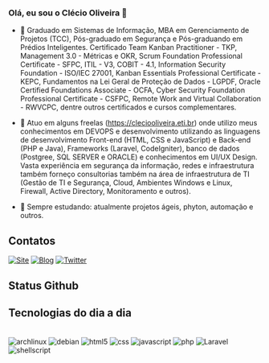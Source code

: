 ### Olá, eu sou o Clécio Oliveira 👋

- 🔭 Graduado em Sistemas de Informação, MBA em Gerenciamento de Projetos (TCC), Pós-graduado em Segurança e Pós-graduando em Prédios Inteligentes. Certificado Team Kanban Practitioner - TKP, Management 3.0 - Métricas e OKR, Scrum Foundation Professional Certificate - SFPC, ITIL - V3, COBIT - 4.1, Information Security Foundation - ISO/IEC 27001, Kanban Essentials Professional Certificate - KEPC, Fundamentos na Lei Geral de Proteção de Dados - LGPDF, Oracle Certified Foundations Associate - OCFA, Cyber Security Foundation Professional Certificate - CSFPC, Remote Work and Virtual Collaboration - RWVCPC, dentre outros certificados e cursos complementares.

- 🔭 Atuo em alguns freelas (https://cleciooliveira.eti.br) onde utilizo meus conhecimentos em DEVOPS e desenvolvimento utilizando as linguagens de desenvolvimento Front-end (HTML, CSS e JavaScript) e Back-end (PHP e Java), Frameworks (Laravel, CodeIgniter), banco de dados (Postgree, SQL SERVER e ORACLE) e conhecimentos em UI/UX Design. Vasta experiência em segurança da informação, redes e infraestrutura também forneço consultorias também na área de infraestrutura de TI (Gestão de TI e Segurança, Cloud, Ambientes Windows e Linux, Firewall, Active Directory, Monitoramento e outros).

- 🌱 Sempre estudando: atualmente projetos ágeis, phyton, automação e outros.

## Contatos

[![Site](https://img.shields.io/badge/website-000000?style=for-the-badge&logo=About.me&logoColor=white)](https://cleciooliveira.eti.br)
[![Blog](https://img.shields.io/badge/Wordpress-21759B?style=for-the-badge&logo=wordpress&logoColor=white)](https://cleciooliveira.eti.br/blog)
[![Twitter](https://img.shields.io/badge/Twitter-1DA1F2?style=for-the-badge&logo=twitter&logoColor=white)](https://twitter.com/cleciooliveira)

## Status Github

<!--
**![Anurag's GitHub stats](https://github-readme-stats.vercel.app/api?username=cleciooliveira&show_icons=true&theme=dark) -->

## Tecnologias do dia a dia

<div style: display: inline_block>
<br/>
<img align="center" alt="archlinux" src="https://img.shields.io/badge/Arch_Linux-1793D1?style=for-the-badge&logo=arch-linux&logoColor=white" />
<img align="center" alt="debian" src="https://img.shields.io/badge/Debian-A81D33?style=for-the-badge&logo=debian&logoColor=white" />
<img align="center" alt="html5" src="https://img.shields.io/badge/HTML5-E34F26?style=for-the-badge&logo=html5&logoColor=white" />
<img align="center" alt="css" src="https://img.shields.io/badge/CSS-239120?&style=for-the-badge&logo=css3&logoColor=white" />
<img align="center" alt="javascript" src="https://img.shields.io/badge/JavaScript-F7DF1E?style=for-the-badge&logo=javascript&logoColor=black" />
<img align="center" alt="php" src="https://img.shields.io/badge/PHP-777BB4?style=for-the-badge&logo=php&logoColor=white" />
<img align="center" alt="Laravel" src="https://img.shields.io/badge/Laravel-FF2D20?style=for-the-badge&logo=laravel&logoColor=white" />
<img align="center" alt="shellscript" src="https://img.shields.io/badge/Shell_Script-121011?style=for-the-badge&logo=gnu-bash&logoColor=white" />
</div>


<!--
**cleciooliveira/cleciooliveira** is a ✨ _special_ ✨ repository because its `README.md` (this file) appears on your GitHub profile.

Here are some ideas to get you started:

- 🔭 I’m currently working on ...
- 🌱 I’m currently learning ...
- 👯 I’m looking to collaborate on ...
- 🤔 I’m looking for help with ...
- 💬 Ask me about ...
- 📫 How to reach me: ...
- 😄 Pronouns: ...
- ⚡ Fun fact: ...
-->
